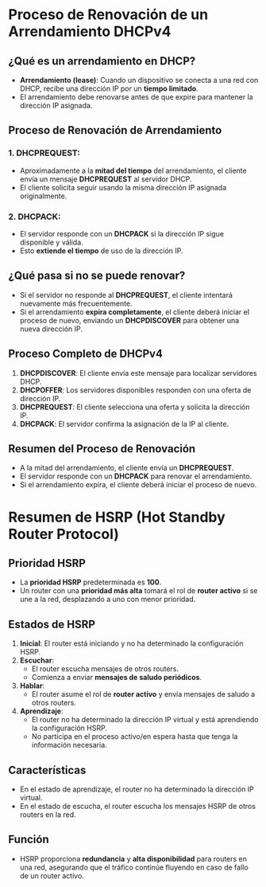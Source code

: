 # Proceso de Renovación de un Arrendamiento DHCPv4

## ¿Qué es un arrendamiento en DHCP?
- **Arrendamiento (lease)**: Cuando un dispositivo se conecta a una red con DHCP, recibe una dirección IP por un **tiempo limitado**.
- El arrendamiento debe renovarse antes de que expire para mantener la dirección IP asignada.

## Proceso de Renovación de Arrendamiento

### 1. **DHCPREQUEST**:
   - Aproximadamente a la **mitad del tiempo** del arrendamiento, el cliente envía un mensaje **DHCPREQUEST** al servidor DHCP.
   - El cliente solicita seguir usando la misma dirección IP asignada originalmente.

### 2. **DHCPACK**:
   - El servidor responde con un **DHCPACK** si la dirección IP sigue disponible y válida.
   - Esto **extiende el tiempo** de uso de la dirección IP.

## ¿Qué pasa si no se puede renovar?
- Si el servidor no responde al **DHCPREQUEST**, el cliente intentará nuevamente más frecuentemente.
- Si el arrendamiento **expira completamente**, el cliente deberá iniciar el proceso de nuevo, enviando un **DHCPDISCOVER** para obtener una nueva dirección IP.

## Proceso Completo de DHCPv4
1. **DHCPDISCOVER**: El cliente envía este mensaje para localizar servidores DHCP.
2. **DHCPOFFER**: Los servidores disponibles responden con una oferta de dirección IP.
3. **DHCPREQUEST**: El cliente selecciona una oferta y solicita la dirección IP.
4. **DHCPACK**: El servidor confirma la asignación de la IP al cliente.

## Resumen del Proceso de Renovación
- A la mitad del arrendamiento, el cliente envía un **DHCPREQUEST**.
- El servidor responde con un **DHCPACK** para renovar el arrendamiento.
- Si el arrendamiento expira, el cliente deberá iniciar el proceso de nuevo.



 
# Resumen de HSRP (Hot Standby Router Protocol)

## Prioridad HSRP
- La **prioridad HSRP** predeterminada es **100**.
- Un router con una **prioridad más alta** tomará el rol de **router activo** si se une a la red, desplazando a uno con menor prioridad.

## Estados de HSRP
1. **Inicial**: El router está iniciando y no ha determinado la configuración HSRP.
2. **Escuchar**: 
   - El router escucha mensajes de otros routers.
   - Comienza a enviar **mensajes de saludo periódicos**.
3. **Hablar**:
   - El router asume el rol de **router activo** y envía mensajes de saludo a otros routers.
4. **Aprendizaje**: 
   - El router no ha determinado la dirección IP virtual y está aprendiendo la configuración HSRP.
   - No participa en el proceso activo/en espera hasta que tenga la información necesaria.

## Características
- En el estado de aprendizaje, el router no ha determinado la dirección IP virtual.
- En el estado de escucha, el router escucha los mensajes HSRP de otros routers en la red.

## Función
- HSRP proporciona **redundancia** y **alta disponibilidad** para routers en una red, asegurando que el tráfico continúe fluyendo en caso de fallo de un router activo.
